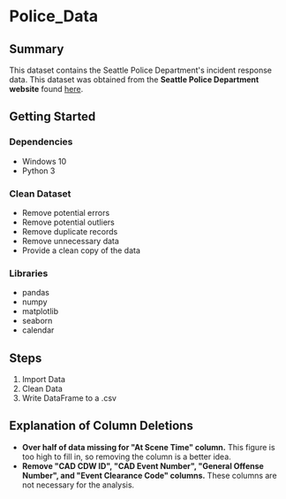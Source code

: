 # Police_Data

## Summary
This dataset contains the Seattle Police Department's incident response data. This dataset was obtained from the **Seattle Police Department website** found [here](https://data.seattle.gov/Public-Safety/Seattle-Police-Department-911-Incident-Response/3k2p-39jp).

## Getting Started
### Dependencies
- Windows 10
- Python 3

### Clean Dataset
- Remove potential errors
- Remove potential outliers
- Remove duplicate records
- Remove unnecessary data
- Provide a clean copy of the data

### Libraries
- pandas
- numpy
- matplotlib
- seaborn
- calendar


## Steps
1. Import Data
2. Clean Data
3. Write DataFrame to a .csv


## Explanation of Column Deletions 
- **Over half of data missing for "At Scene Time" column.**
This figure is too high to fill in, so removing the column is a better idea.
- **Remove "CAD CDW ID", "CAD Event Number", "General Offense Number", and "Event Clearance Code" columns.**
These columns are not necessary for the analysis.
